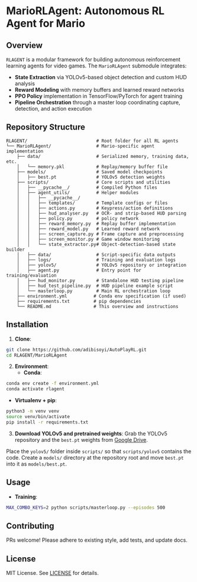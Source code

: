 # MarioRLAgent: Autonomous RL Agent for Mario

## Overview

`RLAGENT` is a modular framework for building autonomous reinforcement learning agents for video games. The `MarioRLAgent` submodule integrates:

* **State Extraction** via YOLOv5-based object detection and custom HUD analysis
* **Reward Modeling** with memory buffers and learned reward networks
* **PPO Policy** implementation in TensorFlow/PyTorch for agent training
* **Pipeline Orchestration** through a master loop coordinating capture, detection, and action execution

## Repository Structure

```
RLAGENT/                          # Root folder for all RL agents
└── MarioRLAgent/                 # Mario-specific agent implementation
    ├── data/                     # Serialized memory, training data, etc.
    │   └── memory.pkl            # Replay/memory buffer file
    ├── models/                   # Saved model checkpoints
    │   ├── best.pt               # YOLOv5 detection weights
    ├── scripts/                  # Core scripts and utilities
    │   ├── __pycache__/          # Compiled Python files
    │   ├── agent_utils/          # Helper modules
    │   │   ├── __pycache__/
    │   │   ├── templates/        # Template configs or files
    │   │   ├── actions.py        # Keypress/action definitions
    │   │   ├── hud_analyser.py   # OCR- and strip-based HUD parsing
    │   │   ├── policy.py         # policy network
    │   │   ├── reward_memory.py  # Replay buffer implementation
    │   │   ├── reward_model.py   # Learned reward network
    │   │   ├── screen_capture.py # Frame capture and preprocessing
    │   │   ├── screen_monitor.py # Game window monitoring
    │   │   └── state_extractor.py# Object-detection-based state builder
    │   ├── data/                 # Script-specific data outputs
    │   ├── logs/                 # Training and evaluation logs
    │   ├── yolov5/               # YOLOv5 repository or integration
    │   ├── agent.py              # Entry point for training/evaluation
    │   ├── hud_monitor.py        # Standalone HUD testing pipeline
    │   ├── hud_test_pipeline.py  # HUD pipeline example script
    │   └── masterloop.py         # Main RL orchestration loop
    ├── environment.yml          # Conda env specification (if used)
    ├── requirements.txt         # pip dependencies
    └── README.md                # This overview and instructions
```

## Installation

1. **Clone**:

```bash
git clone https://github.com/adibisoyi/AutoPlayRL.git
cd RLAGENT/MarioRLAgent
```
2. **Environment**:
   - **Conda**:
```bash
conda env create -f environment.yml
conda activate rlagent
```

 - **Virtualenv + pip**:

```bash
python3 -m venv venv
source venv/bin/activate
pip install -r requirements.txt
```
3. **Download YOLOv5 and pretrained weights**:
Grab the YOLOv5 repository and the `best.pt` weights from [Google Drive]([https://drive.google.com/drive/folders/PLACEHOLDER_LINK](https://drive.google.com/drive/folders/1DHswa77ZItY7tJHxB_ejbhvlIkoMAFrm?usp=drive_link)).

Place the `yolov5/` folder inside `scripts/` so that `scripts/yolov5` contains the code.
Create a `models/` directory at the repository root and move `best.pt` into it as `models/best.pt`.

## Usage
- **Training**:
```bash
MAX_COMBO_KEYS=2 python scripts/masterloop.py --episodes 500
```


## Contributing

PRs welcome! Please adhere to existing style, add tests, and update docs.

## License

MIT License. See [LICENSE](LICENSE) for details.
